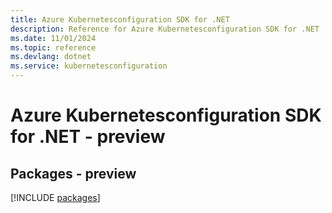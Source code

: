 ```yaml
---
title: Azure Kubernetesconfiguration SDK for .NET
description: Reference for Azure Kubernetesconfiguration SDK for .NET
ms.date: 11/01/2024
ms.topic: reference
ms.devlang: dotnet
ms.service: kubernetesconfiguration
---
```

# Azure Kubernetesconfiguration SDK for .NET - preview
## Packages - preview
[!INCLUDE [packages](kubernetesconfiguration-index.md)]